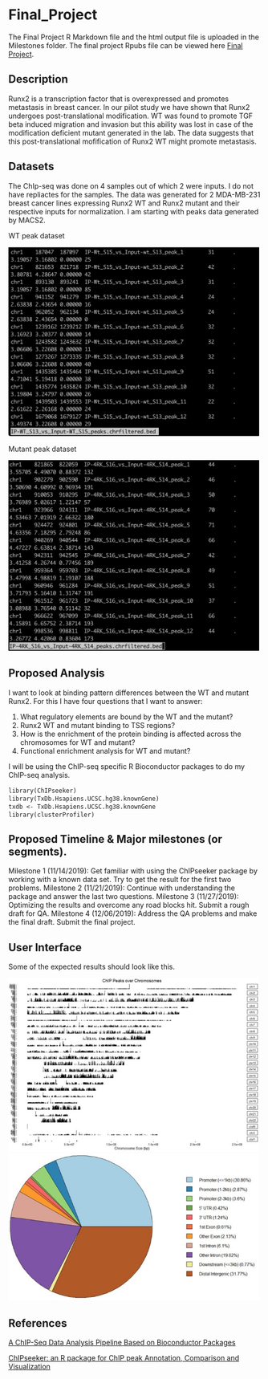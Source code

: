 # Final_Project
The Final Project R Markdown file and the html output file is uploaded in the Milestones folder. The final project Rpubs file can be viewed here [Final Project](http://rpubs.com/psehgal0504/557086). 

## Description
Runx2 is a transcription factor that is overexpressed and promotes metastasis in breast cancer. In our pilot study we have shown that Runx2 undergoes post-translational modification. WT was found to promote TGF beta induced migration and invasion but this ability was lost in case of the modification deficient mutant generated in the lab. The data suggests that this post-translational mofification of Runx2 WT might promote metastasis. 

## Datasets
The ChIp-seq was done on 4 samples out of which 2 were inputs. I do not have repliactes for the samples. The data was generated for 2 MDA-MB-231 breast cancer lines expressing Runx2 WT and Runx2 mutant and their respective inputs for normalization. I am starting with peaks data generated by MACS2.

WT peak dataset

<img src="https://github.com/psehgal0504/Final_Project/blob/master/Images/WT_dataset.png" width="500">

Mutant peak dataset

<img src="https://github.com/psehgal0504/Final_Project/blob/master/Images/Mutant_dataset.png" width="500">

## Proposed Analysis
I want to look at binding pattern differences between the WT and mutant Runx2.
For this I have four questions that I want to answer:
1. What regulatory elements are bound by the WT and the mutant?
2. Runx2 WT and mutant binding to TSS regions?
3. How is the enrichment of the protein binding is affected across the chromosomes for WT and mutant?
4. Functional enrichment analysis for WT and mutant?

I will be using the ChIP-seq specific R Bioconductor packages to do my ChIP-seq analysis. 
```{r}
library(ChIPseeker)
library(TxDb.Hsapiens.UCSC.hg38.knownGene)
txdb <- TxDb.Hsapiens.UCSC.hg38.knownGene
library(clusterProfiler)
```

## Proposed Timeline & Major milestones (or segments).
Milestone 1 (11/14/2019): Get familiar with using the ChIPseeker package by working with a known data set. Try to get the result for the first two problems.
Milestone 2 (11/21/2019): Continue with understanding the package and answer the last two questions.
Milestone 3 (11/27/2019): Optimizing the results and overcome any road blocks hit. Submit a rough draft for QA. 
Milestone 4 (12/06/2019): Address the QA problems and make the final draft. Submit the final project.

## User Interface
Some of the expected results should look like this.

<img src="https://github.com/psehgal0504/Final_Project/blob/master/Images/Annotate_peaks.jpg" width="500">

<img src="https://github.com/psehgal0504/Final_Project/blob/master/Images/Regualtory_region_pie_chart.jpg" width="500">

## References
[A ChIP-Seq Data Analysis Pipeline Based on Bioconductor Packages](https://www.ncbi.nlm.nih.gov/pmc/articles/PMC5389943/)

[ChIPseeker: an R package for ChIP peak Annotation, Comparison and Visualization](https://www.bioconductor.org/packages/release/bioc/vignettes/ChIPseeker/inst/doc/ChIPseeker.html)
